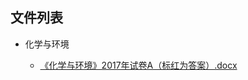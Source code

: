 

## 文件列表

- 化学与环境

    - [《化学与环境》2017年试卷A（标红为答案）.docx](https://github.com/bjut-swift/BJUT-Helper/raw/master/%E5%8C%96%E5%AD%A6%E4%B8%8E%E7%8E%AF%E5%A2%83/%E3%80%8A%E5%8C%96%E5%AD%A6%E4%B8%8E%E7%8E%AF%E5%A2%83%E3%80%8B2017%E5%B9%B4%E8%AF%95%E5%8D%B7A%EF%BC%88%E6%A0%87%E7%BA%A2%E4%B8%BA%E7%AD%94%E6%A1%88%EF%BC%89.docx)

